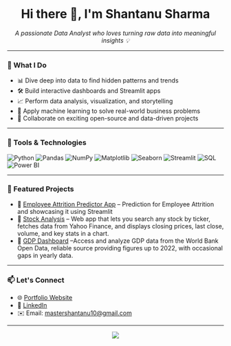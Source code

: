 <h1 align="center">Hi there 👋, I'm Shantanu Sharma</h1>

<p align="center">
  <em>A passionate Data Analyst who loves turning raw data into meaningful insights 💡</em>
</p>

---

### 💼 What I Do

- 📊 Dive deep into data to find hidden patterns and trends  
- 🛠 Build interactive dashboards and Streamlit apps  
- 📈 Perform data analysis, visualization, and storytelling  
- 🧠 Apply machine learning to solve real-world business problems  
- 🤝 Collaborate on exciting open-source and data-driven projects  

---

### 🧰 Tools & Technologies

![Python](https://img.shields.io/badge/Python-3776AB?style=for-the-badge&logo=python&logoColor=white)
![Pandas](https://img.shields.io/badge/Pandas-150458?style=for-the-badge&logo=pandas)
![NumPy](https://img.shields.io/badge/Numpy-013243?style=for-the-badge&logo=numpy&logoColor=white)
![Matplotlib](https://img.shields.io/badge/Matplotlib-11557C?style=for-the-badge)
![Seaborn](https://img.shields.io/badge/Seaborn-3C3C3C?style=for-the-badge)
![Streamlit](https://img.shields.io/badge/Streamlit-FF4B4B?style=for-the-badge&logo=streamlit&logoColor=white)
![SQL](https://img.shields.io/badge/SQL-4479A1?style=for-the-badge&logo=mysql&logoColor=white)
![Power BI](https://img.shields.io/badge/PowerBI-F2C811?style=for-the-badge&logo=powerbi&logoColor=black)

---

### 📂 Featured Projects

- 🔹 [Employee Attrition Predictor App](https://github.com/shanewayne379/employee-attrition.git) – Prediction for Employee Attrition and showcasing it using Streamlit  
- 🔹 [Stock Analysis](https://github.com/yourusername/sales-dashboard) – Web app that lets you search any stock by ticker, fetches data from Yahoo Finance, and displays closing prices, last close, volume, and key stats in a chart.  
- 🔹 [GDP Dashboard](https://github.com/yourusername/customer-segmentation) –Access and analyze GDP data from the World Bank Open Data, reliable source providing figures up to 2022, with occasional gaps in yearly data.

---

### 📫 Let's Connect

- 🌐 [Portfolio Website](https://yourwebsite.com)
- 💼 [LinkedIn](https://linkedin.com/in/yourprofile)
- ✉️ Email: mastershantanu10@gmail.com

---

<p align="center">
  <img src="https://github-readme-stats.vercel.app/api?username=shantanusharma&show_icons=true&theme=radical" />
</p>
